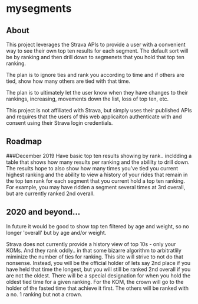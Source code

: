﻿# mysegments
## About
This project leverages the Strava APIs to provide a user with a convenient way to see their own top ten results for each segment. The default sort will be by ranking and then drill down to segmenets that you hold that top ten ranking. 

The plan is to ignore ties and rank you according to time and if others are tied, show how many others are tied with that time.  

The plan is to ultimately let the user know when they have changes to their rankings, increasing, movements down the list, loss of top ten, etc. 

This project is not affiliated with Strava, but simply uses their published APIs and requires that the users of this web applicaiton authenticate with and consent using their Strava login credentials.

## Roadmap
###December 2019
 Have basic top ten results showing by rank.. incldding a table that shows how many results per ranking and the abililty to drill down. The results hope to also show how many times you've tied you current highest ranking and the ability to view a history of your rides that remain in the top ten rank for each segment that you current hold a top ten ranking. For example, you may have ridden a segment several times at 3rd overall, but are currently ranked 2nd overall. 

## 2020 and beyond...
In future it would be good to show top ten filtered by age and weight, so no longer 'overall' but by age and/or weight. 

Strava does not currently provide a history view of top 10s - only your KOMs.   And they rank oddly.. in that some bizarre algorithm to arbitratlily miminize the number of ties for ranking. This site will strive to not do that nonsense. Instead, you will be the official holder of lets say 2nd place if you have held that time the longest, but you will still be ranked 2nd overall if you are not the oldest. There will be a special designation for when you hold the oldest tied time for a given ranking. For the KOM, the crown will go to the holder of the fasted time that achieve it first.  The others will be ranked with a no. 1 ranking but not a crown. 
